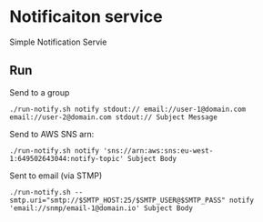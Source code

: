 # Notificaiton service

Simple Notification Servie

## Run

Send to a group

```
./run-notify.sh notify stdout:// email://user-1@domain.com email://user-2@domain.com stdout:// Subject Message
```


Send to AWS SNS arn:

```
./run-notify.sh notify 'sns://arn:aws:sns:eu-west-1:649502643044:notify-topic' Subject Body  
```

Sent to email (via STMP)

```
./run-notify.sh --smtp.uri="smtp://$SMTP_HOST:25/$SMTP_USER@$SMTP_PASS" notify 'email://snmp/email-1@domain.io' Subject Body
```

